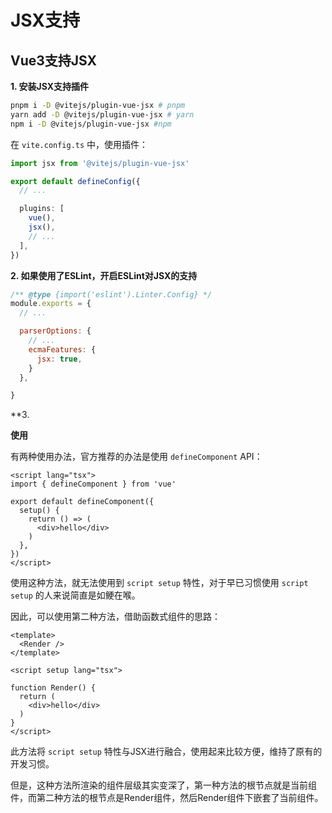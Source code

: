 # JSX支持

## Vue3支持JSX

**1. 安装JSX支持插件**

```bash
pnpm i -D @vitejs/plugin-vue-jsx # pnpm
yarn add -D @vitejs/plugin-vue-jsx # yarn
npm i -D @vitejs/plugin-vue-jsx #npm
```

在 `vite.config.ts` 中，使用插件：

```ts
import jsx from '@vitejs/plugin-vue-jsx'

export default defineConfig({
  // ...

  plugins: [
    vue(),
    jsx(),
    // ...
  ],
})

```

**2. 如果使用了ESLint，开启ESLint对JSX的支持**

```js
/** @type {import('eslint').Linter.Config} */
module.exports = {
  // ...

  parserOptions: {
    // ...
    ecmaFeatures: {
      jsx: true,
    }
  },

}

```

**3. 

**使用**

有两种使用办法，官方推荐的办法是使用 `defineComponent` API：

```vue
<script lang="tsx">
import { defineComponent } from 'vue'

export default defineComponent({
  setup() {
    return () => (
      <div>hello</div>
    )
  },
})
</script>
```

使用这种方法，就无法使用到 `script setup` 特性，对于早已习惯使用 `script setup` 的人来说简直是如鲠在喉。

因此，可以使用第二种方法，借助函数式组件的思路：

```vue
<template>
  <Render />
</template>

<script setup lang="tsx">

function Render() {
  return (
    <div>hello</div>
  )
}
</script>
```

此方法将 `script setup` 特性与JSX进行融合，使用起来比较方便，维持了原有的开发习惯。

但是，这种方法所渲染的组件层级其实变深了，第一种方法的根节点就是当前组件，而第二种方法的根节点是Render组件，然后Render组件下嵌套了当前组件。

